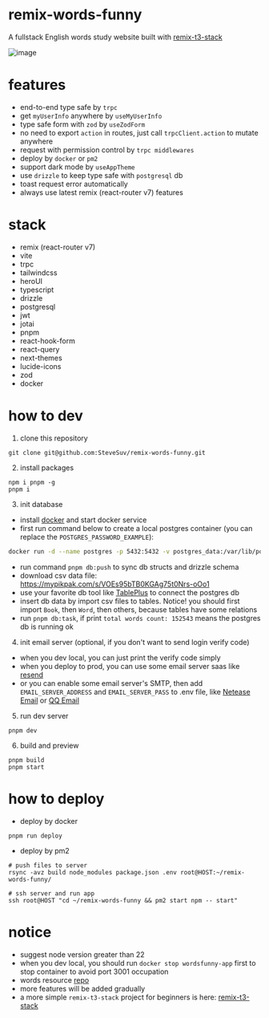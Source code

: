 # remix-words-funny

A fullstack English words study website built with [remix-t3-stack](https://github.com/SteveSuv/remix-t3-stack)

![image](https://github.com/user-attachments/assets/6e57831f-9915-4f6f-9c2f-93040b0dcede)

# features

- end-to-end type safe by `trpc`
- get `myUserInfo` anywhere by `useMyUserInfo`
- type safe form with `zod` by `useZodForm`
- no need to export `action` in routes, just call `trpcClient.action` to mutate anywhere
- request with permission control by `trpc middlewares`
- deploy by `docker` or `pm2`
- support dark mode by `useAppTheme`
- use `drizzle` to keep type safe with `postgresql` db
- toast request error automatically
- always use latest remix (react-router v7) features

# stack

- remix (react-router v7)
- vite
- trpc
- tailwindcss
- heroUI
- typescript
- drizzle
- postgresql
- jwt
- jotai
- pnpm
- react-hook-form
- react-query
- next-themes
- lucide-icons
- zod
- docker

# how to dev

1. clone this repository

```
git clone git@github.com:SteveSuv/remix-words-funny.git
```

2. install packages

```
npm i pnpm -g
pnpm i
```

3. init database

- install [docker](https://www.docker.com/get-started/) and start docker service
- first run command below to create a local postgres container (you can replace the `POSTGRES_PASSWORD_EXAMPLE`):

```sh
docker run -d --name postgres -p 5432:5432 -v postgres_data:/var/lib/postgresql/data -e POSTGRES_USER=postgres -e POSTGRES_PASSWORD=POSTGRES_PASSWORD_EXAMPLE -e POSTGRES_DB=wordsfunny postgres:16-alpine
```

- run command `pnpm db:push` to sync db structs and drizzle schema
- download csv data file: https://mypikpak.com/s/VOEs95bTB0KGAg75t0Nrs-oOo1
- use your favorite db tool like [TablePlus](https://tableplus.com/) to connect the postgres db
- insert db data by import csv files to tables. Notice! you should first import `Book`, then `Word`, then others, because tables have some relations
- run `pnpm db:task`, if print `total words count: 152543` means the postgres db is running ok

4. init email server (optional, if you don't want to send login verify code)

- when you dev local, you can just print the verify code simply
- when you deploy to prod, you can use some email server saas like [resend](https://resend.com/)
- or you can enable some email server's SMTP, then add `EMAIL_SERVER_ADDRESS` and `EMAIL_SERVER_PASS` to .env file, like [Netease Email](https://mail.163.com/) or [QQ Email](https://mail.qq.com/)

5. run dev server

```
pnpm dev
```

6. build and preview

```
pnpm build
pnpm start
```

# how to deploy

- deploy by docker

```
pnpm run deploy
```

- deploy by pm2

```
# push files to server
rsync -avz build node_modules package.json .env root@HOST:~/remix-words-funny/

# ssh server and run app
ssh root@HOST "cd ~/remix-words-funny && pm2 start npm -- start"
```

# notice

- suggest node version greater than 22
- when you dev local, you should run `docker stop wordsfunny-app` first to stop container to avoid port 3001 occupation
- words resource [repo](https://github.com/kajweb/dict)
- more features will be added gradually
- a more simple `remix-t3-stack` project for beginners is here: [remix-t3-stack](https://github.com/SteveSuv/remix-t3-stack)
